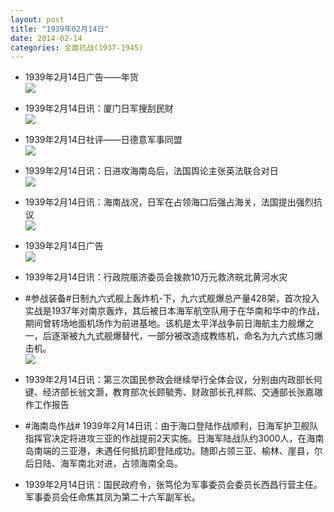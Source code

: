 ```yaml
---
layout: post
title: "1939年02月14日"
date: 2014-02-14
categories: 全面抗战(1937-1945)
---
```


<meta name="referrer" content="no-referrer" />

- 1939年2月14日广告——年货 <br/><img src="https://ww3.sinaimg.cn/large/aca367d8jw1edjb11vcnxj20700h0myy.jpg" />

- 1939年2月14日讯：厦门日军搜刮民财 <br/><img src="https://ww2.sinaimg.cn/large/aca367d8jw1edj9aumr9ej20d405sdh4.jpg" />

- 1939年2月14日社评——日德意军事同盟 <br/><img src="https://ww4.sinaimg.cn/large/aca367d8jw1edj7khj25hj20ob0zce0v.jpg" />

- 1939年2月14日讯：日进攻海南岛后，法国舆论主张英法联合对日 <br/><img src="https://ww1.sinaimg.cn/large/aca367d8jw1edj5u1652gj20b70lvn2j.jpg" />

- 1939年2月14日讯：海南战况，日军在占领海口后强占海关，法国提出强烈抗议 <br/><img src="https://ww4.sinaimg.cn/large/aca367d8jw1edix5yrd1xj206j0w4jw3.jpg" />

- 1939年2月14日广告 <br/><img src="https://ww3.sinaimg.cn/large/aca367d8jw1edirzlwjvzj20p90hd10p.jpg" />

- 1939年2月14日讯：行政院赈济委员会拨款10万元救济皖北黄河水灾 

- #参战装备#日制九六式舰上轰炸机-下，九六式舰爆总产量428架，首次投入实战是1937年对南京轰炸，其后被日本海军航空队用于在华南和华中的作战，期间曾转场地面机场作为前进基地。该机是太平洋战争前日海航主力舰爆之一，后逐渐被九九式舰爆替代，一部分被改造成教练机，命名为九六式练习爆击机。 <br/><img src="https://ww1.sinaimg.cn/large/aca367d8jw1ediohdynw9j20hg079jrp.jpg" />

- 1939年2月14日讯：第三次国民参政会继续举行全体会议，分别由内政部长何键、经济部长翁文灏，教育部次长顾毓秀、财政部长孔祥熙、交通部长张嘉璈作工作报告 

- #海南岛作战# 1939年2月14日讯：由于海口登陆作战顺利，日海军护卫舰队指挥官决定将进攻三亚的作战提前2天实施。日海军陆战队约3000人，在海南岛南端的三亚港，未遇任何抵抗即登陆成功。随即占领三亚、榆林、崖县，尔后日陆、海军南北对进，占领海南全岛。 

- 1939年2月14日讯：国民政府令，张笃伦为军事委员会委员长西昌行营主任。军事委员会任命焦其凤为第二十六军副军长。 

